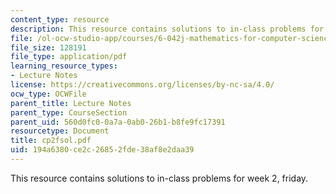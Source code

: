 ```yaml
---
content_type: resource
description: This resource contains solutions to in-class problems for week 2, friday.
file: /ol-ocw-studio-app/courses/6-042j-mathematics-for-computer-science-fall-2005/194a6380ce2c26852fde38af8e2daa39_cp2fsol.pdf
file_size: 128191
file_type: application/pdf
learning_resource_types:
- Lecture Notes
license: https://creativecommons.org/licenses/by-nc-sa/4.0/
ocw_type: OCWFile
parent_title: Lecture Notes
parent_type: CourseSection
parent_uid: 560d0fc0-0a7a-0ab0-26b1-b8fe9fc17391
resourcetype: Document
title: cp2fsol.pdf
uid: 194a6380-ce2c-2685-2fde-38af8e2daa39
---
```

This resource contains solutions to in-class problems for week 2, friday.